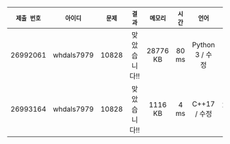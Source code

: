 | `제출 번호` | `아이디` | `문제` |  `결과` | `메모리` | `시간` | `언어` | `코드 길이` |
|---|:---:|:---:|:---:|:---:|:---:|:---:|---:|
| 26992061 | whdals7979 | 10828 | 맞았습니다!! |	28776 KB | 80 ms | Python 3 / 수정 | 556 B |
| 26993164 | whdals7979 | 10828 | 맞았습니다!! | 	1116 KB | 	4 ms |	C++17 / 수정 | 1195 B |